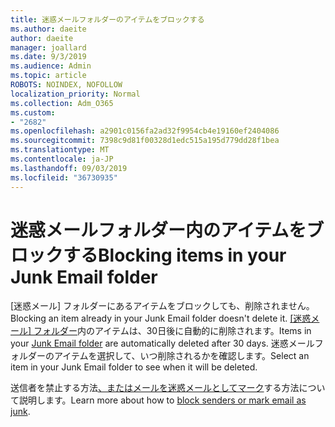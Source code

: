 ```yaml
---
title: 迷惑メールフォルダーのアイテムをブロックする
ms.author: daeite
author: daeite
manager: joallard
ms.date: 9/3/2019
ms.audience: Admin
ms.topic: article
ROBOTS: NOINDEX, NOFOLLOW
localization_priority: Normal
ms.collection: Adm_O365
ms.custom:
- "2682"
ms.openlocfilehash: a2901c0156fa2ad32f9954cb4e19160ef2404086
ms.sourcegitcommit: 7398c9d81f00328d1edc515a195d779dd28f1bea
ms.translationtype: MT
ms.contentlocale: ja-JP
ms.lasthandoff: 09/03/2019
ms.locfileid: "36730935"
---
```

# <a name="blocking-items-in-your-junk-email-folder"></a><span data-ttu-id="ee09f-102">迷惑メールフォルダー内のアイテムをブロックする</span><span class="sxs-lookup"><span data-stu-id="ee09f-102">Blocking items in your Junk Email folder</span></span>

<span data-ttu-id="ee09f-103">[迷惑メール] フォルダーにあるアイテムをブロックしても、削除されません。</span><span class="sxs-lookup"><span data-stu-id="ee09f-103">Blocking an item already in your Junk Email folder doesn't delete it.</span></span> <span data-ttu-id="ee09f-104">[[迷惑メール] フォルダー](https://outlook.live.com/mail/junkemail)内のアイテムは、30日後に自動的に削除されます。</span><span class="sxs-lookup"><span data-stu-id="ee09f-104">Items in your [Junk Email folder](https://outlook.live.com/mail/junkemail) are automatically deleted after 30 days.</span></span> <span data-ttu-id="ee09f-105">迷惑メールフォルダーのアイテムを選択して、いつ削除されるかを確認します。</span><span class="sxs-lookup"><span data-stu-id="ee09f-105">Select an item in your Junk Email folder to see when it will be deleted.</span></span>

<span data-ttu-id="ee09f-106">送信者を禁止する方法[、またはメールを迷惑メールとしてマーク](https://support.office.com/article/a3ece97b-82f8-4a5e-9ac3-e92fa6427ae4)する方法について説明します。</span><span class="sxs-lookup"><span data-stu-id="ee09f-106">Learn more about how to [block senders or mark email as junk](https://support.office.com/article/a3ece97b-82f8-4a5e-9ac3-e92fa6427ae4).</span></span>